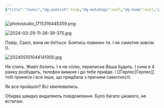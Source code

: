 ```yaml
---
{"title":"Салхі","dg-publish":true,"dg-metatags":null,"dg-home":null,"permalink":"/psiholog/sahil/","dgPassFrontmatter":true,"noteIcon":""}
---
```



![photostudio_1715316445359.png](/img/user/photostudio_1715316445359.png)


![2024-03-29-11-26-39-375.jpg](/img/user/2024-03-29-11-26-39-375.jpg)

Повір, Сахіл, вона не боїться. Боятись повинен ти. І не самотня зовсім )).


![202405101044141000.jpg](/img/user/202405101044141000.jpg)

Не спить. Живіт болить. І я не сплю, переписка Ваша будить. І сина в 4 ранку розбудить, телефон вимкне і до тебе прийде. І [[Герпес\|Герпес]] тобі принесе і все інше, що придбала з причини самотності. 

Як все пройшло? Всі хвилювались.

Обидва швидко видаляють повідомлення. Було багато цікавого, не встигаю. 